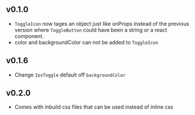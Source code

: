## v0.1.0
- `ToggleIcon` now tages an object just like onProps instead of the previous version where `ToggleButton` could have been a string or a react component.
- color and backgroundColor can not be added to `ToggleIcon`

## v0.1.6
- Change `IosToggle` default off `backgroundColor`

## v0.2.0
- Comes with inbuild css files that can be used instead of inline css

